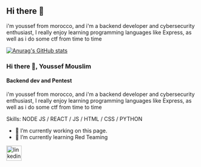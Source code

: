 ## Hi there 👋
i'm youssef from morocco, and i'm a backend developer and cybersecurity enthusiast, I really enjoy learning programming languages like Express, as well as i do some ctf from time to time

[![Anurag's GitHub stats](https://github-readme-stats.vercel.app/api?username=mouslimyoussef)](https://github.com/anuraghazra/github-readme-stats)

### Hi there 👋, Youssef Mouslim
#### Backend dev and Pentest
i'm youssef from morocco, and i'm a backend developer and cybersecurity enthusiast, I really enjoy learning programming languages like Express, as well as i do some ctf from time to time

Skills: NODE JS / REACT / JS / HTML / CSS / PYTHON

- 🔭 I’m currently working on this page. 
- 🌱 I’m currently learning Red Teaming 


[<img src='https://cdn.jsdelivr.net/npm/simple-icons@3.0.1/icons/linkedin.svg' alt='linkedin' height='40'>](https://www.linkedin.com/in/www.linkedin.com/in/youssef-mouslim-0exe/)  


